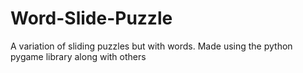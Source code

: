 # Word-Slide-Puzzle
A variation of sliding puzzles but with words. Made using the python pygame library along with others 
